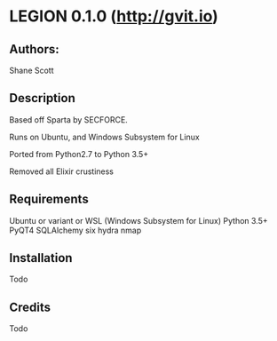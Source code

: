 LEGION 0.1.0 (http://gvit.io)
==

Authors:
----
Shane Scott


Description
----

Based off Sparta by SECFORCE.

Runs on Ubuntu, and Windows Subsystem for Linux

Ported from Python2.7 to Python 3.5+

Removed all Elixir crustiness


Requirements
----

Ubuntu or variant or WSL (Windows Subsystem for Linux)
Python 3.5+
PyQT4
SQLAlchemy
six
hydra
nmap

Installation
----

Todo


Credits
----

Todo
